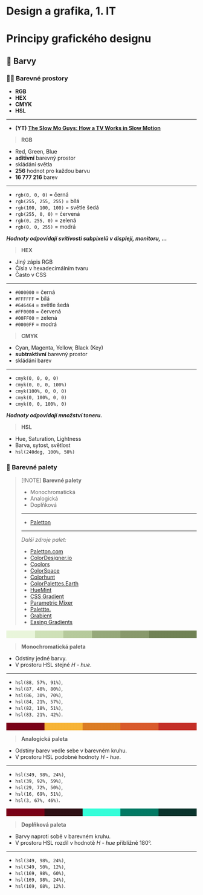 # Design a grafika, 1. IT

# Principy grafického designu

## 🎨 Barvy

### 🏳️‍🌈 Barevné prostory

- **RGB**
- **HEX**
- **CMYK**
- **HSL**

---

- **(YT) [The Slow Mo Guys: How a TV Works in Slow Motion](https://www.youtube.com/watch?v=3BJU2drrtCM&t=601s)**

> **RGB**

- Red, Green, Blue
- **aditivní** barevný prostor
- skládání světla
- **256** hodnot pro každou barvu
- **16 777 216** barev

---

- `rgb(0, 0, 0)` = černá
- `rgb(255, 255, 255)` = bílá
- `rgb(100, 100, 100)` = světle šedá
- `rgb(255, 0, 0)` = červená
- `rgb(0, 255, 0)` = zelená
- `rgb(0, 0, 255)` = modrá

**_Hodnoty odpovídají svítivosti subpixelů v displeji, monitoru, ..._**

> **HEX**

- Jiný zápis RGB
- Čísla v hexadecimálním tvaru
- Často v CSS

---

- `#000000` = černá
- `#FFFFFF` = bílá
- `#646464` = světle šedá
- `#FF0000` = červená
- `#00FF00` = zelená
- `#0000FF` = modrá

> **CMYK**

- Cyan, Magenta, Yellow, Black (Key)
- **subtraktivní** barevný prostor
- skládání barev

---

- `cmyk(0, 0, 0, 0)`
- `cmyk(0, 0, 0, 100%)`
- `cmyk(100%, 0, 0, 0)`
- `cmyk(0, 100%, 0, 0)`
- `cmyk(0, 0, 100%, 0)`

**_Hodnoty odpovídají množství toneru._**

> **HSL**

- Hue, Saturation, Lightness
- Barva, sytost, světlost
- `hsl(240deg, 100%, 50%)`

### 🎨 Barevné palety

> [!NOTE] **Barevné palety**
>
> - Monochromatická
> - Analogická
> - Doplňková
>
> ---
>
> - [Paletton](https://paletton.com/)
>
> ---
>
> _Další zdroje palet:_
>
> - [Paletton.com](https://paletton.com/)
> - [ColorDesigner.io](https://colordesigner.io/)
> - [Coolors](https://coolors.co/)
> - [ColorSpace](https://mycolor.space/)
> - [Colorhunt](https://colorhunt.co/)
> - [ColorPalettes.Earth](https://colorpalettes.earth/)
> - [HueMint](https://huemint.com/)
> - [CSS Gradient](https://cssgradient.io/)
> - [Parametric Mixer](https://colormixer.web.app/02332971ff623007ff9bc9505a440301ffff7c5f55610300/Sunset)
> - [Palettte.](https://palettte.app/)
> - [Grabient](https://www.grabient.com/)
> - [Easing Gradients](https://larsenwork.com/easing-gradients/#editor)

<div style="height: 20px; background: linear-gradient(
  to right, 
  hsl(88, 57%, 91%) 0%,
  hsl(88, 57%, 91%) 15%,
  hsl(87, 40%, 80%) 15%,
  hsl(87, 40%, 80%) 30%,
  hsl(86, 30%, 70%) 30%,
  hsl(86, 30%, 70%) 45%,
  hsl(84, 21%, 57%) 45%, 
  hsl(84, 21%, 57%) 60%,
  hsl(82, 18%, 51%) 60%,
  hsl(82, 18%, 51%) 75%,
  hsl(83, 21%, 42%) 75%,
  hsl(83, 21%, 42%) 100%
);" ></div>

> **Monochromatická paleta**

- Odstíny jedné barvy.
- V prostoru HSL stejné _H - hue_.

---

- `hsl(88, 57%, 91%)`,
- `hsl(87, 40%, 80%)`,
- `hsl(86, 30%, 70%)`,
- `hsl(84, 21%, 57%)`,
- `hsl(82, 18%, 51%)`,
- `hsl(83, 21%, 42%)`.

<div style="height: 20px; background: linear-gradient(
  to right,
  hsl(349, 98%, 24%) 0%,
  hsl(349, 98%, 24%) 20%,
  hsl(39, 92%, 59%) 20%,
  hsl(39, 92%, 59%) 40%,
  hsl(29, 72%, 50%) 40%,
  hsl(29, 72%, 50%) 60%,
  hsl(16, 69%, 51%) 60%,
  hsl(16, 69%, 51%) 80%,
  hsl(3, 67%, 46%) 80%,
  hsl(3, 67%, 46%) 100%
);">
</div>

> **Analogická paleta**

- Odstíny barev vedle sebe v barevném kruhu.
- V prostoru HSL podobné hodnoty _H - hue_.

---

- `hsl(349, 98%, 24%)`,
- `hsl(39, 92%, 59%)`,
- `hsl(29, 72%, 50%)`,
- `hsl(16, 69%, 51%)`,
- `hsl(3, 67%, 46%)`.

<div style="height: 20px; background: linear-gradient(
  to right,
  hsl(349, 98%, 24%) 0%,
  hsl(349, 98%, 24%) 20%,
  hsl(349, 50%, 12%) 20%,
  hsl(349, 50%, 12%) 40%,
  hsl(169, 98%, 60%) 40%,
  hsl(169, 98%, 60%) 60%,
  hsl(169, 98%, 24%) 60%,
  hsl(169, 98%, 24%) 80%,
  hsl(169, 68%, 12%) 80%,
  hsl(169, 68%, 12%) 80%
);">
</div>

> **Doplňková paleta**

- Barvy naproti sobě v barevném kruhu.
- V prostoru HSL rozdíl v hodnotě _H - hue_ přibližně 180°.

---

- `hsl(349, 98%, 24%)`,
- `hsl(349, 50%, 12%)`,
- `hsl(169, 98%, 60%)`,
- `hsl(169, 98%, 24%)`,
- `hsl(169, 68%, 12%)`.
